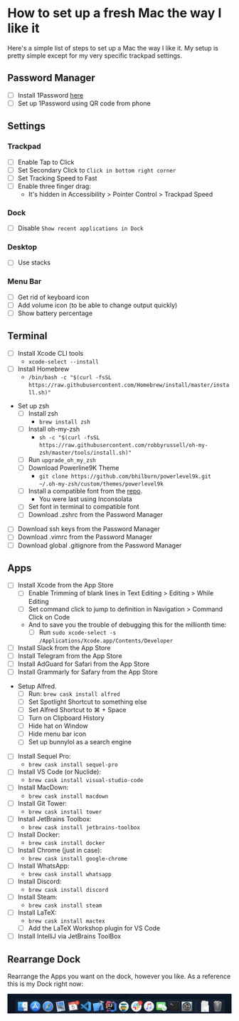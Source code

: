 # How to set up a fresh Mac the way I like it

Here's a simple list of steps to set up a Mac the way I like it. My setup is pretty simple except for my very specific trackpad settings.

## Password Manager

- [ ] Install 1Password [here](https://1password.com/downloads/mac/)
- [ ] Set up 1Password using QR code from phone

## Settings

### Trackpad

- [ ] Enable Tap to Click
- [ ] Set Secondary Click to `Click in bottom right corner`
- [ ] Set Tracking Speed to Fast
- [ ] Enable three finger drag:
	- It's hidden in Accessibility > Pointer Control > Trackpad Speed

### Dock

- [ ] Disable `Show recent applications in Dock`

### Desktop

- [ ] Use stacks

### Menu Bar

- [ ] Get rid of keyboard icon
- [ ] Add volume icon (to be able to change output quickly)
- [ ] Show battery percentage

## Terminal

- [ ] Install Xcode CLI tools
	- `xcode-select --install`
- [ ] Install Homebrew
	- `/bin/bash -c "$(curl -fsSL https://raw.githubusercontent.com/Homebrew/install/master/install.sh)"`
- Set up zsh
	- [ ] Install zsh
		- `brew install zsh`
	- [ ] Install oh-my-zsh 
		- `sh -c "$(curl -fsSL https://raw.githubusercontent.com/robbyrussell/oh-my-zsh/master/tools/install.sh)"`
	- [ ] Run `upgrade_oh_my_zsh`
	- [ ] Download Powerline9K Theme 
		- `git clone https://github.com/bhilburn/powerlevel9k.git ~/.oh-my-zsh/custom/themes/powerlevel9k`
	- [ ] Install a compatible font from the [repo](https://github.com/powerline/fonts).
		- You were last using Inconsolata
	- [ ] Set font in terminal to compatible font
	- [ ] Download .zshrc from the Password Manager
- [ ] Download ssh keys from the Password Manager
- [ ] Download .vimrc from the Password Manager
- [ ] Download global .gitignore from the Password Manager

## Apps

- [ ] Install Xcode from the App Store
	- [ ] Enable Trimming of blank lines in Text Editing > Editing > While Editing
	- [ ] Set command click to jump to definition in Navigation > Command Click on Code
	- And to save you the trouble of debugging this for the millionth time:
		- [ ] Run `sudo xcode-select -s /Applications/Xcode.app/Contents/Developer`
- [ ] Install Slack from the App Store
- [ ] Install Telegram from the App Store
- [ ] Install AdGuard for Safari from the App Store
- [ ] Install Grammarly for Safary from the App Store
- Setup Alfred.
	- [ ] Run: `brew cask install alfred`
 	- [ ] Set Spotlight Shortcut to something else
 	- [ ] Set Alfred Shortcut to ⌘ + Space
 	- [ ] Turn on Clipboard History
 	- [ ] Hide hat on Window
 	- [ ] Hide menu bar icon
	- [ ] Set up bunnylol as a search engine
- [ ] Install Sequel Pro:
	- `brew cask install sequel-pro`
- [ ] Install VS Code (or Nuclide):
	- `brew cask install visual-studio-code`
- [ ] Install MacDown:
	- `brew cask install macdown`
- [ ] Install Git Tower:
	- `brew cask install tower`
- [ ] Install JetBrains Toolbox:
	- `brew cask install jetbrains-toolbox`
- [ ] Install Docker:
	- `brew cask install docker`
- [ ] Install Chrome (just in case):
	- `brew cask install google-chrome`
- [ ] Install WhatsApp:
	- `brew cask install whatsapp`
- [ ] Install Discord:
	- `brew cask install discord`
- [ ] Install Steam:
	- `brew cask install steam`
- [ ] Install LaTeX:
	- `brew cask install mactex`
	- [ ] Add the LaTeX Workshop plugin for VS Code
- [ ] Install IntelliJ via JetBrains ToolBox

## Rearrange Dock

Rearrange the Apps you want on the dock, however you like.
As a reference this is my Dock right now:

![](dock.png)
